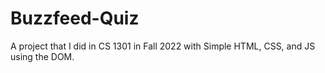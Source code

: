 # Buzzfeed-Quiz

A project that I did in CS 1301 in Fall 2022 with Simple HTML, CSS, and JS using the DOM.

